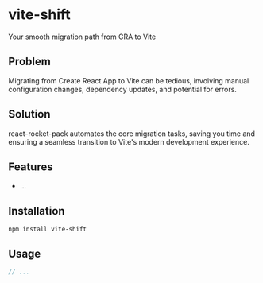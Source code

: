 # vite-shift

Your smooth migration path from CRA to Vite

## Problem

Migrating from Create React App to Vite can be tedious, involving manual configuration changes, dependency updates, and potential for errors.

## Solution

react-rocket-pack automates the core migration tasks, saving you time and ensuring a seamless transition to Vite's modern development experience.

## Features

*   ...

## Installation

`npm install vite-shift`

## Usage

```javascript
// ...
